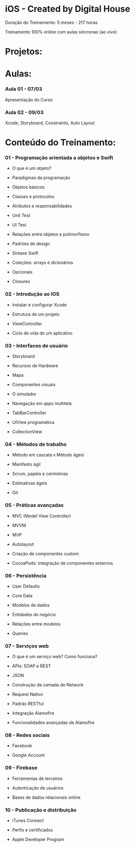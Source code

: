 # iOS - Created by Digital House

Duração do Treinamento: 5 meses - 217 horas

Treinamento 100% online com aulas síncronas (ao vivo)

# Projetos:

# Aulas:

### Aula 01 - 07/03
Apresentação do Curso

### Aula 02 - 09/03
Xcode, Storyboard, Constraints, Auto Layout

# Conteúdo do Treinamento:

### 01 - Programação orientada a objetos e Swift
- O que é um objeto?

- Paradigmas da programação

- Objetos básicos

- Classes e protocolos

- Atributos e responsabilidades

- Unit Test

- UI Test

- Relações entre objetos e polimorfismo

- Padrões de design

- Sintaxe Swift

- Coleções: arrays e dicionários

- Opcionais

- Closures

### 02 - Introdução ao IOS
- Instalar e configurar Xcode

- Estrutura de um projeto

- ViewController

- Ciclo de vida de um aplicativo

### 03 - Interfaces de usuário
- Storyboard

- Recursos de Hardware

- Mapa

- Componentes visuais

- O simulador

- Navegação em apps multitela

- TabBarController

- UIView programática

- CollectionView

### 04 - Métodos de trabalho
- Método em cascata x Método ágeis

- Manifesto ágil

- Scrum, papéis e cerimônias

- Estimativas ágeis

- Git

### 05 - Práticas avançadas
- MVC (Model View Controller)

- MVVM

- MVP

- Autolayout

- Criação de componentes custom

- CocoaPods: integração de componentes externos

### 06 - Persistência
- User Defaults

- Core Data

- Modelos de dados

- Entidades do negócio

- Relações entre modelos

- Queries

### 07 - Serviços web
- O que é um serviço web? Como funciona?

- APIs: SOAP e REST

- JSON

- Construção da camada de Network 

- Request Nativo

- Padrão RESTful

- Integração Alamofire

- Funcionalidades avançadas de Alamofire

### 08 - Redes sociais
- Facebook

- Google Account

### 09 - Firebase
- Ferramentas de terceiros

- Autenticação de usuários

- Bases de dados relacionais online

### 10 - Publicação e distribuição
- iTunes Connect 

- Perfis e certificados

- Apple Developer Program


